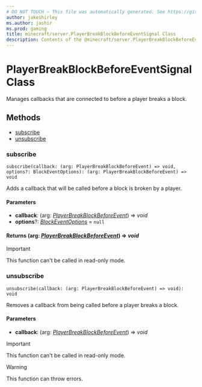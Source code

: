```yaml
---
# DO NOT TOUCH — This file was automatically generated. See https://github.com/mojang/minecraftapidocsgenerator to modify descriptions, examples, etc.
author: jakeshirley
ms.author: jashir
ms.prod: gaming
title: minecraft/server.PlayerBreakBlockBeforeEventSignal Class
description: Contents of the @minecraft/server.PlayerBreakBlockBeforeEventSignal class.
---
```

# PlayerBreakBlockBeforeEventSignal Class

Manages callbacks that are connected to before a player breaks a block.

## Methods
- [subscribe](#subscribe)
- [unsubscribe](#unsubscribe)

### **subscribe**
`
subscribe(callback: (arg: PlayerBreakBlockBeforeEvent) => void, options?: BlockEventOptions): (arg: PlayerBreakBlockBeforeEvent) => void
`

Adds a callback that will be called before a block is broken by a player.

#### **Parameters**
- **callback**: (arg: [*PlayerBreakBlockBeforeEvent*](PlayerBreakBlockBeforeEvent.md)) => *void*
- **options**?: [*BlockEventOptions*](BlockEventOptions.md) = `null`

#### **Returns** (arg: [*PlayerBreakBlockBeforeEvent*](PlayerBreakBlockBeforeEvent.md)) => *void*

> [!IMPORTANT]
> This function can't be called in read-only mode.

### **unsubscribe**
`
unsubscribe(callback: (arg: PlayerBreakBlockBeforeEvent) => void): void
`

Removes a callback from being called before a player breaks a block.

#### **Parameters**
- **callback**: (arg: [*PlayerBreakBlockBeforeEvent*](PlayerBreakBlockBeforeEvent.md)) => *void*

> [!IMPORTANT]
> This function can't be called in read-only mode.

> [!WARNING]
> This function can throw errors.
